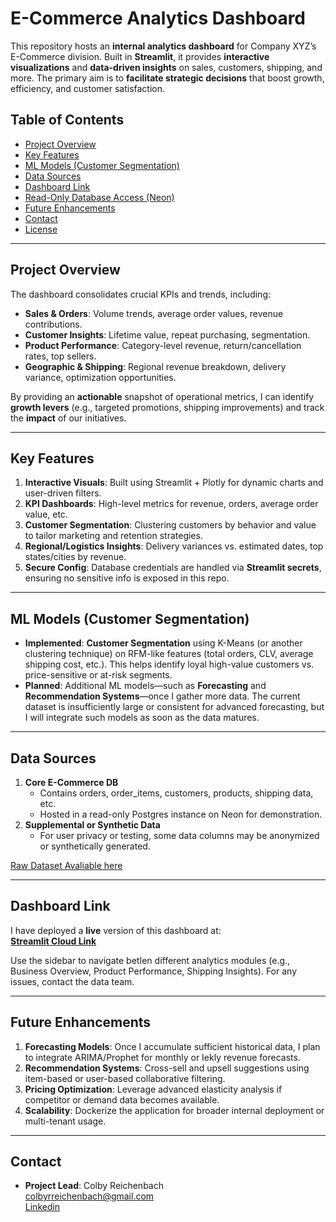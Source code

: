 # E-Commerce Analytics Dashboard

This repository hosts an **internal analytics dashboard** for Company XYZ’s E-Commerce division. Built in **Streamlit**, it provides **interactive visualizations** and **data-driven insights** on sales, customers, shipping, and more. The primary aim is to **facilitate strategic decisions** that boost growth, efficiency, and customer satisfaction.

## Table of Contents
- [Project Overview](#project-overview)  
- [Key Features](#key-features)  
- [ML Models (Customer Segmentation)](#ml-models-customer-segmentation)  
- [Data Sources](#data-sources)  
- [Dashboard Link](#dashboard-link)  
- [Read-Only Database Access (Neon)](#read-only-database-access-neon)  
- [Future Enhancements](#future-enhancements)  
- [Contact](#contact)  
- [License](#license)

---

## Project Overview
The dashboard consolidates crucial KPIs and trends, including:

- **Sales & Orders**: Volume trends, average order values, revenue contributions.  
- **Customer Insights**: Lifetime value, repeat purchasing, segmentation.  
- **Product Performance**: Category-level revenue, return/cancellation rates, top sellers.  
- **Geographic & Shipping**: Regional revenue breakdown, delivery variance, optimization opportunities.

By providing an **actionable** snapshot of operational metrics, I can identify **growth levers** (e.g., targeted promotions, shipping improvements) and track the **impact** of our initiatives.

---

## Key Features
1. **Interactive Visuals**: Built using Streamlit + Plotly for dynamic charts and user-driven filters.  
2. **KPI Dashboards**: High-level metrics for revenue, orders, average order value, etc.  
3. **Customer Segmentation**: Clustering customers by behavior and value to tailor marketing and retention strategies.  
4. **Regional/Logistics Insights**: Delivery variances vs. estimated dates, top states/cities by revenue.  
5. **Secure Config**: Database credentials are handled via **Streamlit secrets**, ensuring no sensitive info is exposed in this repo.

---

## ML Models (Customer Segmentation)
- **Implemented**: **Customer Segmentation** using K-Means (or another clustering technique) on RFM-like features (total orders, CLV, average shipping cost, etc.). This helps identify loyal high-value customers vs. price-sensitive or at-risk segments.  
- **Planned**: Additional ML models—such as **Forecasting** and **Recommendation Systems**—once I gather more data. The current dataset is insufficiently large or consistent for advanced forecasting, but I will integrate such models as soon as the data matures.

---

## Data Sources
1. **Core E-Commerce DB**  
   - Contains orders, order_items, customers, products, shipping data, etc.  
   - Hosted in a read-only Postgres instance on Neon for demonstration.  
2. **Supplemental or Synthetic Data**  
   - For user privacy or testing, some data columns may be anonymized or synthetically generated.  

[Raw Dataset Avaliable here](https://www.kaggle.com/datasets/olistbr/brazilian-ecommerce)

---

## Dashboard Link
I have deployed a **live** version of this dashboard at:  
**[Streamlit Cloud Link](https://ecommerce-dhsrx49ubnacpn9adyrh9n.streamlit.app)**  

Use the sidebar to navigate betIen different analytics modules (e.g., Business Overview, Product Performance, Shipping Insights). For any issues, contact the data team.

---

## Future Enhancements
1. **Forecasting Models**: Once I accumulate sufficient historical data, I plan to integrate ARIMA/Prophet for monthly or Iekly revenue forecasts.  
2. **Recommendation Systems**: Cross-sell and upsell suggestions using item-based or user-based collaborative filtering.  
3. **Pricing Optimization**: Leverage advanced elasticity analysis if competitor or demand data becomes available.  
4. **Scalability**: Dockerize the application for broader internal deployment or multi-tenant usage.

---

## Contact
- **Project Lead**: Colby Reichenbach  
[colbyrreichenbach@gmail.com](mailto:colbyrreichenbach@gmail.com)  
[Linkedin](https://www.linkedin.com/in/colby-reichenbach/)
